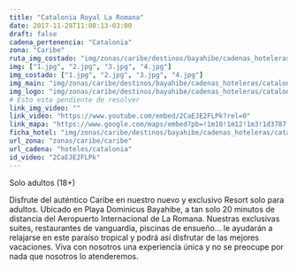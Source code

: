 ```yaml
---
title: "Catalonia Royal La Romana"
date: 2017-11-28T11:08:13-03:00
draft: false
cadena_pertenencia: "Catalonia"
zona: "Caribe"
ruta_img_costado: "img/zonas/caribe/destinos/bayahibe/cadenas_hoteleras/catalonia/catalonia_royal_la_romana/imagenes/"
img: ["1.jpg", "2.jpg", "3.jpg", "4.jpg"]
img_costado: ["1.jpg", "2.jpg", "3.jpg", "4.jpg"]
img_main: "img/zonas/caribe/destinos/bayahibe/cadenas_hoteleras/catalonia/catalonia_royal_la_romana/catalonia_royal_la_romana.jpg"
img_logo: "img/zonas/caribe/destinos/bayahibe/cadenas_hoteleras/catalonia/catalonia_royal_la_romana/logo_hotel/logo_catalonia_royal_la_romana.jpg"
# Esto esta pendiente de resolver
link_img_video: ""
link_video: "https://www.youtube.com/embed/2CaEJE2FLPk?rel=0"
link_mapa: "https://www.google.com/maps/embed?pb=!1m18!1m12!1m3!1d3787.0248219790888!2d-68.82333168510982!3d18.346151987510822!2m3!1f0!2f0!3f0!3m2!1i1024!2i768!4f13.1!3m3!1m2!1s0x8ea8aa0603e5ea95%3A0xb9fdda03f4bd27c1!2sCatalonia+Gran+Dominicus!5e0!3m2!1ses!2scl!4v1511878326210"
ficha_hotel: "img/zonas/caribe/destinos/bayahibe/cadenas_hoteleras/catalonia/catalonia_royal_la_romana/catalonia_royal_la_romana.pdf"
url_zona: "zonas/caribe/caribe"
url_cadena: "hoteles/catalonia"
id_video: "2CaEJE2FLPk"
---
```

Solo adultos (18+)

Disfrute del auténtico Caribe en nuestro nuevo y exclusivo Resort solo para adultos. Ubicado en Playa Dominicus Bayahibe, a tan solo 20 minutos de distancia del Aeropuerto Internacional de La Romana. Nuestras exclusivas suites, restaurantes de vanguardia, piscinas de ensueño… le ayudarán a relajarse en este paraíso tropical y podrá así disfrutar de las mejores vacaciones. Viva con nosotros una experiencia única y no se preocupe por nada que nosotros lo atenderemos.
